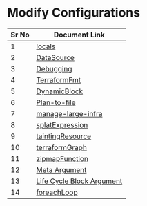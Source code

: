# Modify Configurations

| Sr No | Document Link |
| ------ | ------ |
| 1 | [locals][PlDa] |
| 2 | [DataSource][PlDb] |
| 3 | [Debugging][PlDc] |
| 4 | [TerraformFmt][PlDd] |
| 5 | [DynamicBlock][PlDe] |
| 6 | [Plan-to-file][PlDf] |
| 7 | [manage-large-infra][PlDg] |
| 8 | [splatExpression][PlDh] |
| 9 | [taintingResource][PlDi] |
| 10 | [terraformGraph][PlDj] |
| 11 | [zipmapFunction][PlDk] |
| 12 | [Meta Argument][P2Da] |
| 13 | [Life Cycle Block Argument ][P2Db] |
| 14 | [foreachLoop][P2Dc] |



[PlDa]: <./local-values.md>
[PlDb]: <./dataSource.md>
[PlDc]: <./debugging.md>
[PlDd]: <./terraformFmt.md>
[PlDe]: <./DynamicBlock.md>
[PlDf]: <./Plan-to-file.md>
[PlDg]: <./manage-large-infra.md>
[PlDh]: <./splatExpression.md>
[PlDi]: <./taintingResource.md>
[PlDj]: <./terraformGraph.md>
[PlDk]: <./zipmapFunction.md>
[P2Da]: <./MetaArgument.md>
[P2Db]: <./lifecycleBlockArgu.md>
[P2Dc]: <./foreachLoop>
